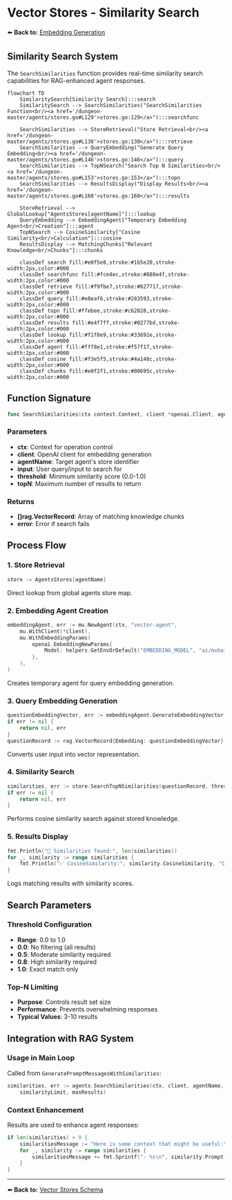 # Vector Stores - Similarity Search

⬅️ **Back to:** [Embedding Generation](102-stores-embedding-generation.md)

## Similarity Search System

The `SearchSimilarities` function provides real-time similarity search capabilities for RAG-enhanced agent responses.

```mermaid
flowchart TD
    SimilaritySearch[Similarity Search]:::search
    SimilaritySearch --> SearchSimilarities("SearchSimilarities Function<br/><a href='/dungeon-master/agents/stores.go#L129'>stores.go:129</a>"):::searchfunc

    SearchSimilarities --> StoreRetrieval("Store Retrieval<br/><a href='/dungeon-master/agents/stores.go#L130'>stores.go:130</a>"):::retrieve
    SearchSimilarities --> QueryEmbedding("Generate Query Embedding<br/><a href='/dungeon-master/agents/stores.go#L146'>stores.go:146</a>"):::query
    SearchSimilarities --> TopNSearch("Search Top N Similarities<br/><a href='/dungeon-master/agents/stores.go#L153'>stores.go:153</a>"):::topn
    SearchSimilarities --> ResultsDisplay("Display Results<br/><a href='/dungeon-master/agents/stores.go#L160'>stores.go:160</a>"):::results

    StoreRetrieval --> GlobalLookup["AgentsStores[agentName]"]:::lookup
    QueryEmbedding --> EmbeddingAgent["Temporary Embedding Agent<br/>Creation"]:::agent
    TopNSearch --> CosineSimilarity["Cosine Similarity<br/>Calculation"]:::cosine
    ResultsDisplay --> MatchingChunks["Relevant Knowledge<br/>Chunks"]:::chunks

    classDef search fill:#e8f5e8,stroke:#1b5e20,stroke-width:2px,color:#000
    classDef searchfunc fill:#fce4ec,stroke:#880e4f,stroke-width:2px,color:#000
    classDef retrieve fill:#f9fbe7,stroke:#827717,stroke-width:2px,color:#000
    classDef query fill:#e8eaf6,stroke:#283593,stroke-width:2px,color:#000
    classDef topn fill:#ffebee,stroke:#c62828,stroke-width:2px,color:#000
    classDef results fill:#e4f7ff,stroke:#0277bd,stroke-width:2px,color:#000
    classDef lookup fill:#f1f8e9,stroke:#33691e,stroke-width:2px,color:#000
    classDef agent fill:#fff8e1,stroke:#f57f17,stroke-width:2px,color:#000
    classDef cosine fill:#f3e5f5,stroke:#4a148c,stroke-width:2px,color:#000
    classDef chunks fill:#e0f2f1,stroke:#00695c,stroke-width:2px,color:#000
```

## Function Signature

```go
func SearchSimilarities(ctx context.Context, client *openai.Client, agentName string, input string, threshold float64, topN int) ([]rag.VectorRecord, error)
```

### Parameters
- **ctx**: Context for operation control
- **client**: OpenAI client for embedding generation
- **agentName**: Target agent's store identifier
- **input**: User query/input to search for
- **threshold**: Minimum similarity score (0.0-1.0)
- **topN**: Maximum number of results to return

### Returns
- **[]rag.VectorRecord**: Array of matching knowledge chunks
- **error**: Error if search fails

## Process Flow

### 1. Store Retrieval
```go
store := AgentsStores[agentName]
```
Direct lookup from global agents store map.

### 2. Embedding Agent Creation
```go
embeddingAgent, err := mu.NewAgent(ctx, "vector-agent",
    mu.WithClient(*client),
    mu.WithEmbeddingParams(
        openai.EmbeddingNewParams{
            Model: helpers.GetEnvOrDefault("EMBEDDING_MODEL", "ai/mxbai-embed-large:latest"),
        },
    ),
)
```
Creates temporary agent for query embedding generation.

### 3. Query Embedding Generation
```go
questionEmbeddingVector, err := embeddingAgent.GenerateEmbeddingVector(input)
if err != nil {
    return nil, err
}
questionRecord := rag.VectorRecord{Embedding: questionEmbeddingVector}
```
Converts user input into vector representation.

### 4. Similarity Search
```go
similarities, err := store.SearchTopNSimilarities(questionRecord, threshold, topN)
if err != nil {
    return nil, err
}
```
Performs cosine similarity search against stored knowledge.

### 5. Results Display
```go
fmt.Println("📝 Similarities found:", len(similarities))
for _, similarity := range similarities {
    fmt.Println("✅ CosineSimilarity:", similarity.CosineSimilarity, "Chunk:", similarity.Prompt)
}
```
Logs matching results with similarity scores.

## Search Parameters

### Threshold Configuration
- **Range**: 0.0 to 1.0
- **0.0**: No filtering (all results)
- **0.5**: Moderate similarity required
- **0.8**: High similarity required
- **1.0**: Exact match only

### Top-N Limiting
- **Purpose**: Controls result set size
- **Performance**: Prevents overwhelming responses
- **Typical Values**: 3-10 results

## Integration with RAG System

### Usage in Main Loop
Called from `GeneratePromptMessagesWithSimilarities`:
```go
similarities, err := agents.SearchSimilarities(ctx, client, agentName, input,
    similarityLimit, maxResults)
```

### Context Enhancement
Results are used to enhance agent responses:
```go
if len(similarities) > 0 {
    similaritiesMessage := "Here is some context that might be useful:\n"
    for _, similarity := range similarities {
        similaritiesMessage += fmt.Sprintf("- %s\n", similarity.Prompt)
    }
}
```

---

⬅️ **Back to:** [Vector Stores Schema](100-stores-schema.md)